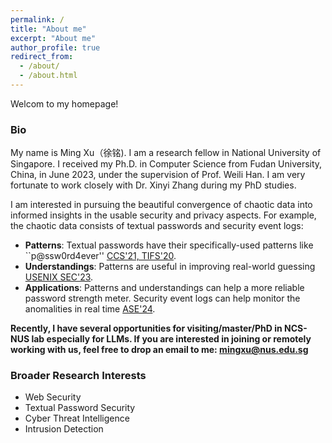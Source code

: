 ```yaml
---
permalink: /
title: "About me"
excerpt: "About me"
author_profile: true
redirect_from: 
  - /about/
  - /about.html
---
```


Welcom to my homepage!

### Bio
My name is Ming Xu（徐铭). I am a research fellow in National University of Singapore. I received my Ph.D. in Computer Science from Fudan University, China, in June 2023, under the supervision of Prof. Weili Han. I am very fortunate to work closely with Dr. Xinyi Zhang during my PhD studies. 

I am interested in pursuing the beautiful convergence of chaotic data into informed insights in the usable security and privacy aspects. For example, the chaotic data consists of textual passwords and security event logs:

  - **Patterns**: Textual passwords have their specifically-used patterns like ``p@ssw0rd4ever'' [CCS'21, TIFS'20](https://dl.acm.org/doi/10.1145/3460120.3484743).
  - **Understandings**: Patterns are useful in improving real-world guessing [USENIX SEC'23](https://www.usenix.org/conference/usenixsecurity23/presentation/xu-ming).  
  - **Applications**: Patterns and understandings can help a more reliable password strength meter. Security event logs can help monitor the anomalities in real time [ASE'24](https://jasonbourne1998.github.io/data/ASE24.pdf). 



**Recently, I have several opportunities for visiting/master/PhD in NCS-NUS lab especially for LLMs. If you are interested in joining or remotely working with us, feel free to drop an email to me: mingxu@nus.edu.sg**



### Broader Research Interests  

- Web Security  
- Textual Password Security
- Cyber Threat Intelligence
- Intrusion Detection 











